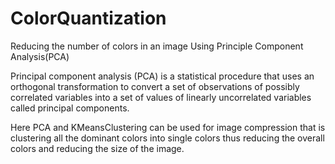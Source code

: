 # ColorQuantization
Reducing the number of colors in an image Using Principle Component Analysis(PCA)


Principal component analysis (PCA) is a statistical procedure that uses an orthogonal transformation to convert a set of observations of possibly correlated variables into a set of values of linearly uncorrelated variables called principal components. 

Here PCA and KMeansClustering can be used for image compression that is clustering all the dominant colors into single colors thus
reducing the overall colors and reducing the size of the image.
